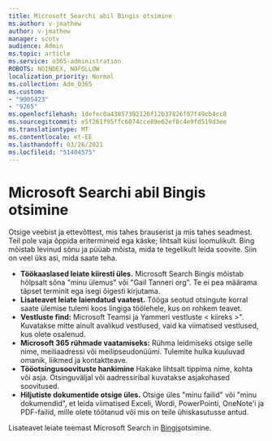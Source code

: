 ```yaml
---
title: Microsoft Searchi abil Bingis otsimine
ms.author: v-jmathew
author: v-jmathew
manager: scotv
audience: Admin
ms.topic: article
ms.service: o365-administration
ROBOTS: NOINDEX, NOFOLLOW
localization_priority: Normal
ms.collection: Adm_O365
ms.custom:
- "9005423"
- "9265"
ms.openlocfilehash: 1defec0a43857392126f12b37826f07f49cb4cc8
ms.sourcegitcommit: e5f261f95ffc6074cce89e62ef8c4e9fd519d3ee
ms.translationtype: MT
ms.contentlocale: et-EE
ms.lasthandoff: 03/26/2021
ms.locfileid: "51404575"
---
```

# <a name="find-what-you-need-with-microsoft-search-in-bing"></a>Microsoft Searchi abil Bingis otsimine

Otsige veebist ja ettevõttest, mis tahes brauserist ja mis tahes seadmest. Teil pole vaja õppida eritermineid ega käske; lihtsalt küsi loomulikult. Bing mõistab levinud sõnu ja püüab mõista, mida te tegelikult leida soovite. Siin on veel üks asi, mida saate teha.

- **Töökaaslased leiate kiiresti üles.** Microsoft Search Bingis mõistab hõlpsalt sõna "minu ülemus" või "Gail Tanneri org". Te ei pea määrama täpset terminit ega isegi õigesti kirjutama.
- **Lisateavet leiate laiendatud vaatest.** Tööga seotud otsingute korral saate ülemise tulemi koos lingiga töölehele, kus on rohkem teavet.
- **Vestluste find:** Microsoft Teamsi ja Yammeri vestluste < kiireks >". Kuvatakse mitte ainult avalikud vestlused, vaid ka viimatised vestlused, kus olete osalenud.
- **Microsoft 365 rühmade vaatamiseks:** Rühma leidmiseks otsige selle nime, meiliaadressi või meilipseudonüümi. Tulemite hulka kuuluvad omanik, liikmed ja kontaktteave.
- **Tööotsingusoovituste hankimine** Hakake lihtsalt tippima nime, kohta või asja. Otsinguväljal või aadressiribal kuvatakse asjakohased soovitused.
- **Hiljutiste dokumentide otsige üles.** Otsige üles "minu failid" või "minu dokumendid", et leida viimatised Exceli, Wordi, PowerPointi, OneNote'i ja PDF-failid, mille olete töötanud või mis on teile ühiskasutusse antud.

Lisateavet leiate teemast Microsoft Search in [Bingis](https://go.microsoft.com/fwlink/?linkid=2149027)otsimine.
